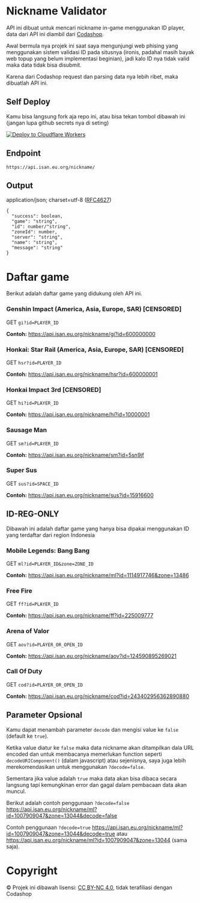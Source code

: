# Nickname Validator
API ini dibuat untuk mencari nickname in-game menggunakan ID player, data dari API ini diambil dari [Codashop](https://www.codashop.com/).

Awal bermula nya projek ini saat saya mengunjungi web phising yang menggunakan sistem validasi ID pada situsnya (ironis, padahal masih bayak web topup yang belum implementasi beginian), jadi kalo ID nya tidak valid maka data tidak bisa disubmit.

Karena dari Codashop request dan parsing data nya lebih ribet, maka dibuatlah API ini.
## Self Deploy
Kamu bisa langsung fork aja repo ini, atau bisa tekan tombol dibawah ini (jangan lupa github secrets nya di seting)

[![Deploy to Cloudflare Workers](https://deploy.workers.cloudflare.com/button)](https://deploy.workers.cloudflare.com/?url=https://github.com/ihsangan/valid)
## Endpoint
```
https://api.isan.eu.org/nickname/
```
## Output
application/json; charset=utf-8 ([RFC4627](https://datatracker.ietf.org/doc/html/rfc4627))
```
{
  "success": boolean,
  "game": "string",
  "id": number/"string",
  "zoneId": number,
  "server": "string",
  "name": "string",
  "message": "string"
}
```
# Daftar game
Berikut adalah daftar game yang didukung oleh API ini.
### Genshin Impact (America, Asia, Europe, SAR) [CENSORED]
GET `gi?id=PLAYER_ID`

**Contoh:** https://api.isan.eu.org/nickname/gi?id=600000000
### Honkai: Star Rail (America, Asia, Europe, SAR) [CENSORED]
GET `hsr?id=PLAYER_ID`

**Contoh:** https://api.isan.eu.org/nickname/hsr?id=600000001
### Honkai Impact 3rd [CENSORED]
GET `hi?id=PLAYER_ID`

**Contoh:** https://api.isan.eu.org/nickname/hi?id=10000001
### Sausage Man
GET `sm?id=PLAYER_ID`

**Contoh:** https://api.isan.eu.org/nickname/sm?id=5sn9jf
### Super Sus
GET `sus?id=SPACE_ID`

**Contoh:** https://api.isan.eu.org/nickname/sus?id=15916600
## ID-REG-ONLY
Dibawah ini adalah daftar game yang hanya bisa dipakai menggunakan ID yang terdaftar dari region Indonesia
### Mobile Legends: Bang Bang
GET `ml?id=PLAYER_ID&zone=ZONE_ID`

**Contoh:** https://api.isan.eu.org/nickname/ml?id=1114917746&zone=13486
### Free Fire
GET `ff?id=PLAYER_ID`

**Contoh:** https://api.isan.eu.org/nickname/ff?id=225009777
### Arena of Valor
GET `aov?id=PLAYER_OR_OPEN_ID`

**Contoh:** https://api.isan.eu.org/nickname/aov?id=124590895269021
### Call Of Duty
GET `cod?id=PLAYER_OR_OPEN_ID`

**Contoh:** https://api.isan.eu.org/nickname/cod?id=243402956362890880
## Parameter Opsional
Kamu dapat menambah parameter `decode` dan mengisi value ke `false` (default ke `true`).

Ketika value diatur ke `false` maka data nickname akan ditampilkan dala URL encoded dan untuk membacanya memerlukan function seperti `decodeURIComponent()` (dalam javascript) atau sejenisnya, saya juga lebih merekomendasikan untuk menggunakan `?decode=false`.

Sementara jika value adalah `true` maka data akan bisa dibaca secara langsung tapi kemungkinan error dan gagal dalam pembacaan data akan muncul.

Berikut adalah contoh penggunaan `?decode=false`
https://api.isan.eu.org/nickname/ml?id=1007909047&zone=13044&decode=false

Contoh penggunaan `?decode=true`
https://api.isan.eu.org/nickname/ml?id=1007909047&zone=13044&decode=true atau https://api.isan.eu.org/nickname/ml?id=1007909047&zone=13044 (sama saja).
# Copyright
© Projek ini dibawah lisensi: [CC BY-NC 4.0](https://creativecommons.org/licenses/by-nc/4.0/), tidak terafiliasi dengan Codashop
